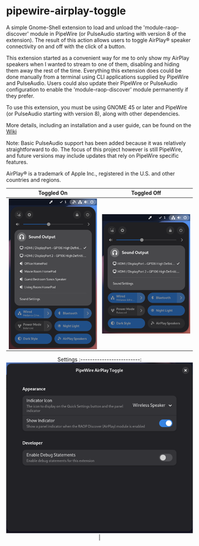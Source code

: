 # pipewire-airplay-toggle

A simple Gnome-Shell extension to load and unload the 'module-raop-discover' module in PipeWire (or PulseAudio starting with version 8 of the extension). The result of this action allows users to toggle AirPlay® speaker connectivity on and off with the click of a button.

This extension started as a convenient way for me to only show my AirPlay speakers when I wanted to stream to one of them, disabling and hiding them away the rest of the time. Everything this extension does could be done manually from a terminal using CLI applications supplied by PipeWire and PulseAudio. Users could also update their PipeWire or PulseAudio configuration to enable the 'module-raop-discover' module permanently if they prefer.

To use this extension, you must be using GNOME 45 or later and PipeWire (or PulseAudio starting with version 8), along with other dependencies.

More details, including an installation and a user guide, can be found on the [Wiki](https://github.com/craw0967/pipewire-airplay-toggle/wiki)

Note: Basic PulseAudio support has been added because it was relatively straightforward to do. The focus of this project however is still PipeWire, and future versions may include updates that rely on PipeWire specific features.

AirPlay® is a trademark of Apple Inc., registered in the U.S. and other countries and regions.

<div align="center">
  
Toggled On | Toggled Off
:-------------------------:|:-------------------------:
<img src="screenshot-enabled.png" align="top" title="'AirPlay® Speakers' Quick Settings Toggle - Enabled" alt="'AirPlay® Speakers' Quick Settings Toggle - Enabled"/>  |  <img src="screenshot-disabled.png" align="top" title="'AirPlay® Speakers' Quick Settings Toggle - Disabled" alt="'AirPlay® Speakers' Quick Settings Toggle - Disabled"/>

Settings
:-------------------------:
<img src="screenshot-prefs.png" title="'AirPlay® Speakers' Quick Settings Toggle Preferences Screen" alt="'AirPlay® Speakers' Quick Settings Toggle Preferences Screen"/> |

</div>
